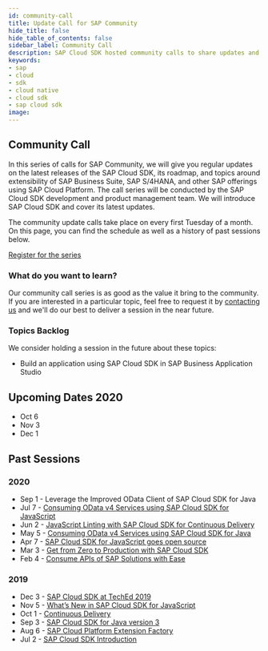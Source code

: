 ```yaml
---
id: community-call
title: Update Call for SAP Community
hide_title: false
hide_table_of_contents: false
sidebar_label: Community Call
description: SAP Cloud SDK hosted community calls to share updates and demonstrate best practices for developers.
keywords:
- sap
- cloud
- sdk
- cloud native
- cloud sdk
- sap cloud sdk
image:
---
```


## Community Call

In this series of calls for SAP Community, we will give you regular updates on the latest releases of the SAP Cloud SDK, its roadmap, and topics around extensibility of SAP Business Suite, SAP S/4HANA, and other SAP offerings using SAP Cloud Platform. The call series will be conducted by the SAP Cloud SDK development and product management team. We will introduce SAP Cloud SDK and cover its latest updates.

The community update calls take place on every first Tuesday of a month. On this page, you can find the schedule as well as a history of past sessions below.

[Register for the series](https://sap-se.zoom.us/webinar/register/WN_dBtYmF5IR7Gb8TMjHqEvhw)

### What do you want to learn?

Our community call series is as good as the value it bring to the community. If you are interested in a particular topic, feel free to request it by [contacting us](mailto:cloudsdk@sap.com) and we'll do our best to deliver a session in the near future.

### Topics Backlog

We consider holding a session in the future about these topics:
* Build an application using SAP Cloud SDK in SAP Business Application Studio

## Upcoming Dates 2020

* Oct 6
* Nov 3
* Dec 1

## Past Sessions

### 2020

* Sep 1 - Leverage the Improved OData Client of SAP Cloud SDK for Java
* Jul 7 - [Consuming OData v4 Services using SAP Cloud SDK for JavaScript](https://www.youtube.com/watch?v=O1jRbANWcrA)
* Jun 2 - [JavaScript Linting with SAP Cloud SDK for Continuous Delivery](https://www.youtube.com/watch?v=5VV7QnfHtWY)
* May 5 - [Consuming OData v4 Services using SAP Cloud SDK for Java](https://www.youtube.com/watch?v=p_JTapzii_I)
* Apr 7 - [SAP Cloud SDK for JavaScript goes open source](https://www.youtube.com/watch?v=nRWXlxgdnmk)
* Mar 3 - [Get from Zero to Production with SAP Cloud SDK](https://www.youtube.com/watch?v=f3XG4hFiWdM)
* Feb 4 - [Consume APIs of SAP Solutions with Ease](https://www.youtube.com/watch?v=RqdBKZBO76I)

### 2019

* Dec 3 - [SAP Cloud SDK at TechEd 2019](https://www.youtube.com/watch?v=TlNZy8-07ss&t=10s)
* Nov 5 - [What’s New in SAP Cloud SDK for JavaScript](https://www.youtube.com/watch?v=jv-bS9lK8zk)
* Oct 1 - [Continuous Delivery](https://www.youtube.com/watch?v=M2chjvlrsF8)
* Sep 3 - [SAP Cloud SDK for Java version 3](https://www.youtube.com/watch?v=l3P9-wqIhYA)
* Aug 6 - [SAP Cloud Platform Extension Factory](https://www.youtube.com/watch?v=aTuNXF-Alp4)
* Jul 2 - [SAP Cloud SDK Introduction](https://www.youtube.com/watch?v=jNovhlGzg78)
